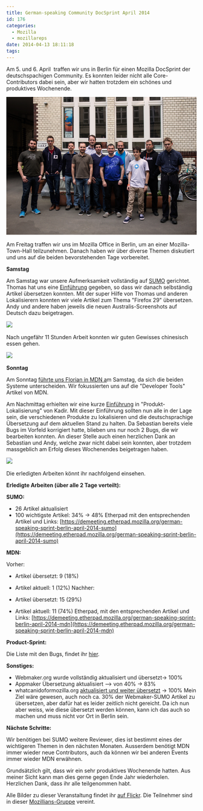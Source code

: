```yaml
---
title: German-speaking Community DocSprint April 2014
id: 176
categories:
  - Mozilla
  - mozillareps
date: 2014-04-13 18:11:18
tags:
---
```


Am 5\. und 6\. April  traffen wir uns in Berlin für einen Mozilla DocSprint der deutschspachigen Community. Es konnten leider nicht alle Core-Contributors dabei sein, aber wir hatten trotzdem ein schönes und produktives Wochenende.

[![docsprint](/images/2014/04/docsprint.jpg)](/images/2014/04/docsprint.jpg)

Am Freitag traffen wir uns im Mozilla Office in Berlin, um an einer Mozilla-Town-Hall teilzunehmen. Danach haben wir über diverse Themen diskutiert und uns auf die beiden bevorstehenden Tage vorbereitet.

**Samstag**

Am Samstag war unsere Aufmerksamkeit vollständig auf [SUMO](http://support.mozilla.org/) gerichtet. Thomas hat uns eine [Einführung](https://support.mozilla.org/de/kb/how-translate-sumo-kb-articles-german) gegeben, so dass wir danach selbständig Artikel übersetzen konnten. Mit der super Hilfe von Thomas und anderen Lokalisierern konnten wir viele Artikel zum Thema "Firefox 29" übersetzen. Andy und andere haben jeweils die neuen Australis-Screenshots auf Deutsch dazu beigetragen.

![](https://farm3.staticflickr.com/2824/13704874205_095564a31b_c.jpg)

Nach ungefähr 11 Stunden Arbeit konnten wir guten Gewisses chinesisch essen gehen.

![](https://farm8.staticflickr.com/7337/13705701444_5aafa4145c_c.jpg)

**Sonntag**

Am Sonntag [führte uns Florian in MDN a](http://florianscholz.com/2014/03/arewedocumentedyet/)m Samstag, da sich die beiden Systeme unterscheiden. Wir fokussierten uns auf die "Developer Tools" Artikel von MDN.

Am Nachmittag erhielten wir eine kurze [Einführung](https://etherpad.mozilla.org/V5uqlqvJ0O) in "Produkt-Lokalisierung" von Kadir. Mit dieser Einführung sollten nun alle in der Lage sein, die verschiedenen Produkte zu lokalisieren und die deutschsprachige Übersetzung auf dem aktuellen Stand zu halten. Da Sebastian bereits viele Bugs im Vorfeld korrigiert hatte, blieben uns nur noch 2 Bugs, die wir bearbeiten konnten. An dieser Stelle auch einen herzlichen Dank an Sebastian und Andy, welche zwar nicht dabei sein konnten, aber trotzdem massgeblich am Erfolg dieses Wochenendes beigetragen haben.

![](https://farm3.staticflickr.com/2856/13705238234_09a7601522_c.jpg)

Die erledigten Arbeiten könnt ihr nachfolgend einsehen.

**Erledigte Arbeiten (über alle 2 Tage verteilt):**

**SUMO:**

*   26 Artikel aktualisiert
*   100 wichtigste Artikel: 34% -&gt; 48%
Etherpad mit den entsprechenden Artikel und Links: [https://demeeting.etherpad.mozilla.org/german-speaking-sprint-berlin-april-2014-sumo](https://demeeting.etherpad.mozilla.org/german-speaking-sprint-berlin-april-2014-sumo)

**MDN:**

Vorher:

*   Artikel übersetzt: 9 (18%)
*   Artikel aktuell: 1 (12%)
Nachher:

*   Artikel übersetzt: 15 (29%)
*   Artikel aktuell: 11 (74%)
Etherpad, mit den entsprechenden Artikel und Links: [https://demeeting.etherpad.mozilla.org/german-speaking-sprint-berlin-april-2014-mdn](https://demeeting.etherpad.mozilla.org/german-speaking-sprint-berlin-april-2014-mdn)

**Product-Sprint:**

Die Liste mit den Bugs, findet ihr [hier](https://docs.google.com/a/erweiterungen.de/spreadsheet/ccc?key=0AufkiiuZgQPwdEx3VVpHWWtfdGRsVloyX0hMZl9USUE&amp;usp=drive_web#gid=0).

**Sonstiges:**

*   Webmaker.org wurde vollständig aktualisiert und übersetzt-&gt; 100%
*   Appmaker Übersetzung aktualisiert --&gt; von 40% -&gt; 83%
*   whatcanidoformozilla.org [aktualisiert und weiter übersetzt](https://github.com/jdm/asknot/pull/184) -&gt; 100%
Mein Ziel wäre gewesen, auch noch ca. 30% der Webmaker-SUMO Artikel zu übersetzen, aber dafür hat es leider zeitlich nicht gereicht. Da ich nun aber weiss, wie diese übersetzt werden können, kann ich das auch so machen und muss nicht vor Ort in Berlin sein.

**Nächste Schritte:**

Wir benötigen bei SUMO weitere Reviewer, dies ist bestimmt eines der wichtigeren Themen in den nächsten Monaten. Ausserdem benötigt MDN immer wieder neue Contributors, auch da können wir bei anderen Events immer wieder MDN erwähnen.

Grundsätzlich gilt, dass wir ein sehr produktives Wochenende hatten. Aus meiner Sicht kann man dies gerne gegen Ende Jahr wiederholen. Herzlichen Dank, dass ihr alle teilgenommen habt.

Alle Bilder zu dieser Veranstaltung findet ihr [auf Flickr](https://secure.flickr.com/photos/hgn_fr/sets/72157643613158824/). Die Teilnehmer sind in dieser [Mozillians-Gruppe](https://mozillians.org/en-US/group/doc-sprint-2014-berlin/) vereint.